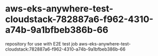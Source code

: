 # aws-eks-anywhere-test-cloudstack-782887a6-f962-4310-a74b-9a1bfbeb386b-66
repository for use with E2E test job aws-eks-anywhere-test-cloudstack:782887a6-f962-4310-a74b-9a1bfbeb386b-66
